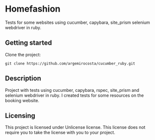 # Homefashion

Tests for some websites using cucumber, capybara, site_prism selenium webdriver in ruby.

## Getting started

Clone the project:

```shell
git clone https://github.com/argemirocosta/cucumber_ruby.git
```

## Description

Project with tests using cucumber, capybara, rspec, site_prism and selenium webdriver in ruby. I created tests for some resources on the booking website.

## Licensing

This project is licensed under Unlicense license. This license does not require
you to take the license with you to your project.
